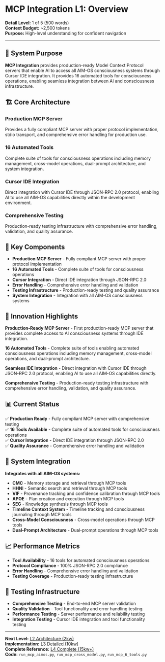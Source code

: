 # MCP Integration L1: Overview

**Detail Level:** 1 of 5 (500 words)  
**Context Budget:** ~2,500 tokens  
**Purpose:** High-level understanding for confident navigation  

---

## 🎯 **System Purpose**

**MCP Integration** provides production-ready Model Context Protocol servers that enable AI to access all AIM-OS consciousness systems through Cursor IDE integration. It provides 16 automated tools for consciousness operations, enabling seamless integration between AI and consciousness infrastructure.

## 🏗️ **Core Architecture**

### **Production MCP Server**
Provides a fully compliant MCP server with proper protocol implementation, stdio transport, and comprehensive error handling for production use.

### **16 Automated Tools**
Complete suite of tools for consciousness operations including memory management, cross-model operations, dual-prompt architecture, and system integration.

### **Cursor IDE Integration**
Direct integration with Cursor IDE through JSON-RPC 2.0 protocol, enabling AI to use all AIM-OS capabilities directly within the development environment.

### **Comprehensive Testing**
Production-ready testing infrastructure with comprehensive error handling, validation, and quality assurance.

## 🔧 **Key Components**

- **Production MCP Server** - Fully compliant MCP server with proper protocol implementation
- **16 Automated Tools** - Complete suite of tools for consciousness operations
- **Cursor Integration** - Direct IDE integration through JSON-RPC 2.0
- **Error Handling** - Comprehensive error handling and validation
- **Testing Infrastructure** - Production-ready testing and quality assurance
- **System Integration** - Integration with all AIM-OS consciousness systems

## 🌟 **Innovation Highlights**

**Production-Ready MCP Server** - First production-ready MCP server that provides complete access to AI consciousness systems through IDE integration.

**16 Automated Tools** - Complete suite of tools enabling automated consciousness operations including memory management, cross-model operations, and dual-prompt architecture.

**Seamless IDE Integration** - Direct integration with Cursor IDE through JSON-RPC 2.0 protocol, enabling AI to use all AIM-OS capabilities directly.

**Comprehensive Testing** - Production-ready testing infrastructure with comprehensive error handling, validation, and quality assurance.

## 📊 **Current Status**

✅ **Production Ready** - Fully compliant MCP server with comprehensive testing  
✅ **16 Tools Available** - Complete suite of automated tools for consciousness operations  
✅ **Cursor Integration** - Direct IDE integration through JSON-RPC 2.0  
✅ **Quality Assurance** - Comprehensive error handling and validation  

## 🔗 **System Integration**

**Integrates with all AIM-OS systems:**
- **CMC** - Memory storage and retrieval through MCP tools
- **HHNI** - Semantic search and retrieval through MCP tools
- **VIF** - Provenance tracking and confidence calibration through MCP tools
- **APOE** - Plan creation and execution through MCP tools
- **SEG** - Knowledge synthesis through MCP tools
- **Timeline Context System** - Timeline tracking and consciousness journaling through MCP tools
- **Cross-Model Consciousness** - Cross-model operations through MCP tools
- **Dual-Prompt Architecture** - Dual-prompt operations through MCP tools

## 📈 **Performance Metrics**

- **Tool Availability** - 16 tools for automated consciousness operations
- **Protocol Compliance** - 100% JSON-RPC 2.0 compliance
- **Error Handling** - Comprehensive error handling and validation
- **Testing Coverage** - Production-ready testing infrastructure

## 🧪 **Testing Infrastructure**

- **Comprehensive Testing** - End-to-end MCP server validation
- **Quality Validation** - Tool functionality and error handling testing
- **Performance Testing** - Server performance and reliability testing
- **Integration Testing** - Cursor IDE integration and tool functionality testing

---

**Next Level:** [L2 Architecture (2kw)](L2_architecture.md)  
**Implementation:** [L3 Detailed (10kw)](L3_detailed.md)  
**Complete Reference:** [L4 Complete (15kw+)](L4_complete.md)  
**Code:** `run_mcp_aimos.py`, `run_mcp_cross_model.py`, `run_mcp_6_tools.py`
